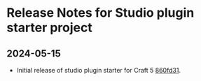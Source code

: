# Release Notes for Studio plugin starter project

## 2024-05-15

- Initial release of studio plugin starter for Craft 5 [860fd31](https://github.com/vnali/craft-studio-starter/commit/860fd314cf2cff6e46743a26ae5efbc7af2d18b3).